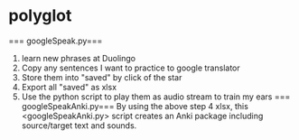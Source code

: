 # polyglot
=== googleSpeak.py===
1. learn new phrases at Duolingo
2. Copy any sentences I want to practice to google translator
3. Store them into "saved" by click of the star
4. Export all "saved" as xlsx
5. Use the python script to play them as audio stream to train my ears
=== googleSpeakAnki.py===
By using the above step 4 xlsx, this <googleSpeakAnki.py> script creates an Anki package including source/target text and sounds.
